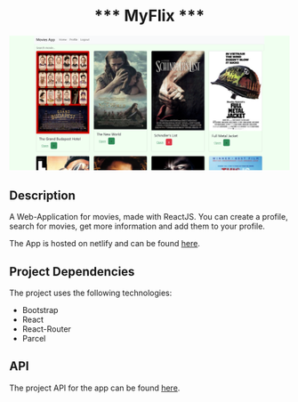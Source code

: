 <p align="center">

<h1 align="center" style="margin-top: 0px;">*** MyFlix ***</h1>

</p>

<img width="1247" alt="Screen Shot 2023-08-04 at 11 45 11 AM" src="https://github.com/hantaray/myFlix-client/blob/458c472b2eab505bc18a0ddedf9eb6240b14dcc3/screenshot-myflixone.netlify.app-2023.08.15-22_43_01.png">

## Description

A Web-Application for movies, made with ReactJS. You can create a profile, search for movies, get more information and add them to your profile.

The App is hosted on netlify and can be found [here](https://myflixone.netlify.app).

## Project Dependencies

The project uses the following technologies:
* Bootstrap
* React
* React-Router
* Parcel

## API

The project API for the app can be found [here](https://github.com/hantaray/movie_api).
